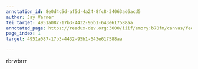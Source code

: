 ```yaml
---
annotation_id: 8e0d4c5d-af5d-4a24-8fc8-34063ad6acd5
author: Jay Varner
tei_target: 4951a087-17b3-4432-95b1-643e617588aa
annotated_page: https://readux-dev.org:3000/iiif/emory:b70fm/canvas/fedora:emory:gz6dp
page_index: 1
target: 4951a087-17b3-4432-95b1-643e617588aa

---
```

<p>rbrwbrrr</p>